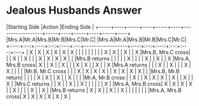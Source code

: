 # Jealous Husbands Answer

|Starting Side                   |Action            |Ending Side                     |
+-----+----+-----+----+-----+----+------------------+-----+----+-----+----+-----+----+
|Mrs.A|Mr.A|Mrs.B|Mr.B|Mrs.C|Mr.C|                  |Mrs.A|Mr.A|Mrs.B|Mr.B|Mrs.C|Mr.C|
+:---:+:--:+:---:+:--:+:---:+:--:+------------------+:---:+:--:+:---:+:--:+:---:+:--:+
| X   | X  | X   | X  | X   | X  |                  |     |    |     |    |     |    |
| X   | X  |     | X  |     | X  |Mrs.B, Mrs.C cross|     |    | X   |    | X   |    |
| X   | X  | X   | X  |     |    |Mrs.B returns     |     |    |     |    | X   |    |
|     | X  |     | X  |     | X  |Mrs.A, Mrs.B cross| X   |    | X   |    | X   |    |
| X   | X  |     | X  |     | X  |Mrs.A returns     |     |    | X   |    | X   |    |
| X   | X  |     |    |     |    |Mr.B, Mr.C cross  |     |    | X   | X  | X   | X  |
| X   | X  | X   | X  |     |    |Mrs.B, Mr.B return|     |    |     |    | X   | X  |
| X   |    | X   |    |     |    |Mr.A, Mr.B cross  |     | X  |     | X  | X   | X  |
| X   |    | X   |    | X   |    |Mrs.C returns     |     | X  |     | X  |     | X  |
|     |    |     |    | X   |    |Mrs.A, Mrs.B cross| X   | X  | X   | X  |     | X  |
|     |    | X   |    | X   |    |Mrs.B returns     | X   | X  |     | X  |     | X  |
|     |    |     |    |     |    |Mrs.A, Mrs.B cross| X   | X  | X   | X  | X   | X  |
